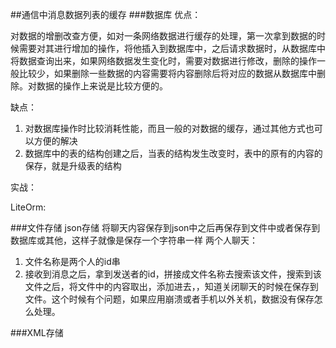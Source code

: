 ##通信中消息数据列表的缓存
###数据库
优点：

对数据的增删改查方便，如对一条网络数据进行缓存的处理，第一次拿到数据的时候需要对其进行增加的操作，将他插入到数据库中，之后请求数据时，从数据库中将数据查询出来，如果网络数据发生变化时，需要对数据进行修改，删除的操作一般比较少，如果删除一些数据的内容需要将内容删除后将对应的数据从数据库中删除。对数据的操作上来说是比较方便的。

缺点：

1. 对数据库操作时比较消耗性能，而且一般的对数据的缓存，通过其他方式也可以方便的解决
2. 数据库中的表的结构创建之后，当表的结构发生改变时，表中的原有的内容的保存，就是升级表的结构

实战：

LiteOrm:



###文件存储  json存储
将聊天内容保存到json中之后再保存到文件中或者保存到数据库或其他，这样子就像是保存一个字符串一样
两个人聊天：

1. 文件名称是两个人的id串
2. 接收到消息之后，拿到发送者的id，拼接成文件名称去搜索该文件，搜索到该文件之后，将文件中的内容取出，添加进去，，知道关闭聊天的时候在保存到文件。这个时候有个问题，如果应用崩溃或者手机以外关机，数据没有保存怎么处理。


###XML存储

